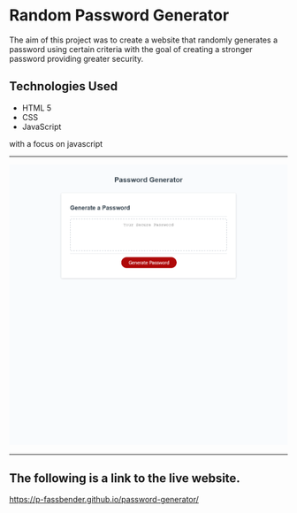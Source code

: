 # Random Password Generator

The aim of this project was to create a website that randomly generates a password using certain criteria with the goal of creating a stronger password providing greater security.

## Technologies Used
* HTML 5
* CSS
* JavaScript

with a focus on javascript

---

![Webpage titled "Random Password Generator" features button that, when clicked, prompts the user to confirm which characters they want used in a randomly generated password, and then randomly generates a password](./assets/images/password-generator-screenshot.png)

---

## The following is a link to the live website.
https://p-fassbender.github.io/password-generator/
